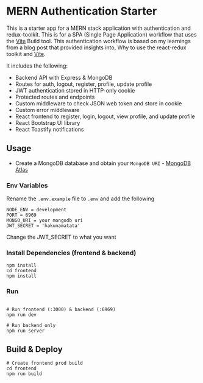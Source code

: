# MERN Authentication Starter

This is a starter app for a MERN stack application with authentication and redux-toolkit. This is for a SPA (Single Page Application) workflow that uses the [Vite](https://vite.dev) Build tool. This authentication workflow is based on my learnings from a blog post that provided insights into, Why to use the react-redux toolkit and [Vite](https://vite.dev).

It includes the following:

- Backend API with Express & MongoDB
- Routes for auth, logout, register, profile, update profile
- JWT authentication stored in HTTP-only cookie
- Protected routes and endpoints
- Custom middleware to check JSON web token and store in cookie
- Custom error middleware
- React frontend to register, login, logout, view profile, and update profile
- React Bootstrap UI library
- React Toastify notifications

## Usage

- Create a MongoDB database and obtain your `MongoDB URI` - [MongoDB Atlas](https://www.mongodb.com/cloud/atlas/register)

### Env Variables

Rename the `.env.example` file to `.env` and add the following

```
NODE_ENV = development
PORT = 6969
MONGO_URI = your mongodb uri
JWT_SECRET = 'hakunamatata'
```

Change the JWT_SECRET to what you want

### Install Dependencies (frontend & backend)

```
npm install
cd frontend
npm install
```

### Run

```

# Run frontend (:3000) & backend (:6969)
npm run dev

# Run backend only
npm run server
```

## Build & Deploy

```
# Create frontend prod build
cd frontend
npm run build
```
